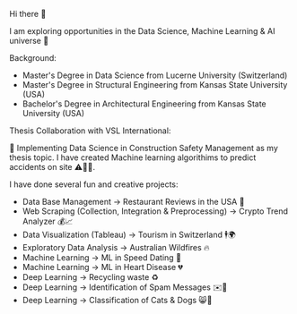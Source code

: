 Hi there 👋 

I am exploring opportunities in the Data Science, Machine Learning & AI universe 🌌

Background:

- Master's Degree in Data Science from Lucerne University (Switzerland)
- Master's Degree in Structural Engineering from Kansas State University (USA)
- Bachelor's Degree in Architectural Engineering from Kansas State University (USA)

Thesis Collaboration with VSL International: 

🔭 Implementing Data Science in Construction Safety Management as my thesis topic. I have created Machine learning algorithims to predict accidents on site ⚠️👷‍♂️.

I have done several fun and creative projects:

- Data Base Management -> Restaurant Reviews in the USA 🍴
- Web Scraping (Collection, Integration & Preprocessing) -> Crypto Trend Analyzer 💰📈
- Data Visualization (Tableau) -> Tourism in Switzerland 🕴🌍
- Exploratory Data Analysis -> Australian Wildfires 🔥
- Machine Learning -> ML in Speed Dating 💏
- Machine Learning -> ML in Heart Disease 💔
- Deep Learning -> Recycling waste ♻️
- Deep Learning -> Identification of Spam Messages ✉️🚫
- Deep Learning -> Classification of Cats & Dogs 😸🐶

